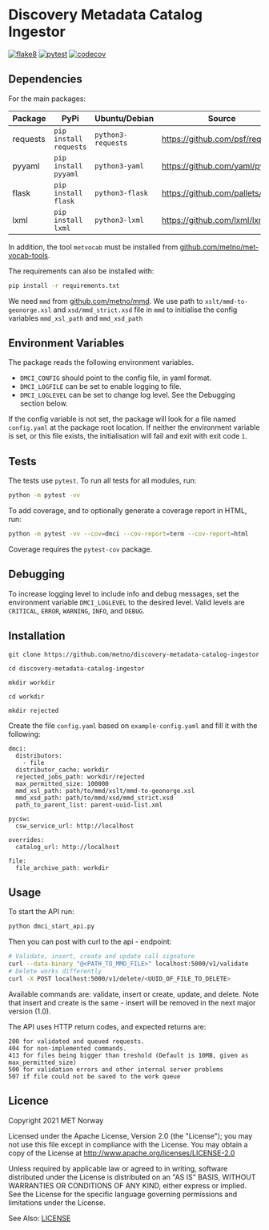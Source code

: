 # Discovery Metadata Catalog Ingestor

[![flake8](https://github.com/metno/discovery-metadata-catalog-ingestor/actions/workflows/syntax.yml/badge.svg?branch=main)](https://github.com/metno/discovery-metadata-catalog-ingestor/actions/workflows/syntax.yml)
[![pytest](https://github.com/metno/discovery-metadata-catalog-ingestor/actions/workflows/pytest.yml/badge.svg?branch=main)](https://github.com/metno/discovery-metadata-catalog-ingestor/actions/workflows/pytest.yml)
[![codecov](https://codecov.io/gh/metno/discovery-metadata-catalog-ingestor/branch/main/graph/badge.svg?token=xSG9Sg0jQ0)](https://codecov.io/gh/metno/discovery-metadata-catalog-ingestor)

## Dependencies

For the main packages:

| Package      | PyPi                   | Ubuntu/Debian      | Source                                |
| ------------ | ---------------------- | ------------------ | ------------------------------------- |
| requests     | `pip install requests` | `python3-requests` | https://github.com/psf/requests       |
| pyyaml       | `pip install pyyaml`   | `python3-yaml`     | https://github.com/yaml/pyyaml        |
| flask        | `pip install flask`    | `python3-flask`    | https://github.com/pallets/flask      |
| lxml         | `pip install lxml`     | `python3-lxml`     | https://github.com/lxml/lxml          |

In addition, the tool `metvocab` must be installed from
[github.com/metno/met-vocab-tools](https://github.com/metno/met-vocab-tools).

The requirements can also be installed with:
```bash
pip install -r requirements.txt
```
We need `mmd` from [github.com/metno/mmd](https://github.com/metno/mmd).
We use path to `xslt/mmd-to-geonorge.xsl` and `xsd/mmd_strict.xsd` file in `mmd` to initialise the config variables `mmd_xsl_path` and `mmd_xsd_path`

## Environment Variables

The package reads the following environment variables.

* `DMCI_CONFIG` should point to the config file, in yaml format.
* `DMCI_LOGFILE` can be set to enable logging to file.
* `DMCI_LOGLEVEL` can be set to change log level. See the Debugging section below.

If the config variable is not set, the package will look for a file named `config.yaml` at the
package root location. If neither the environment variable is set, or this file exists, the
initialisation will fail and exit with exit code `1`.

## Tests

The tests use `pytest`. To run all tests for all modules, run:
```bash
python -m pytest -vv
```

To add coverage, and to optionally generate a coverage report in HTML, run:
```bash
python -m pytest -vv --cov=dmci --cov-report=term --cov-report=html
```
Coverage requires the `pytest-cov` package.

## Debugging

To increase logging level to include info and debug messages, set the environment variable
`DMCI_LOGLEVEL` to the desired level. Valid levels are `CRITICAL`, `ERROR`, `WARNING`, `INFO`, and
`DEBUG`.

## Installation
```
git clone https://github.com/metno/discovery-metadata-catalog-ingestor

cd discovery-metadata-catalog-ingestor

mkdir workdir

cd workdir

mkdir rejected

```
Create the file `config.yaml` based on `example-config.yaml` and fill it with the following:

```
dmci:
  distributors:
    - file
  distributor_cache: workdir
  rejected_jobs_path: workdir/rejected
  max_permitted_size: 100000
  mmd_xsl_path: path/to/mmd/xslt/mmd-to-geonorge.xsl
  mmd_xsd_path: path/to/mmd/xsd/mmd_strict.xsd
  path_to_parent_list: parent-uuid-list.xml

pycsw:
  csw_service_url: http://localhost

overrides:
  catalog_url: http://localhost
  
file:
  file_archive_path: workdir

```
## Usage

To start the API run:

```python
python dmci_start_api.py
```

Then you can post with curl to the api - endpoint:

```bash
# Validate, insert, create and update call signature
curl --data-binary "@<PATH_TO_MMD_FILE>" localhost:5000/v1/validate
# Delete works differently
curl -X POST localhost:5000/v1/delete/<UUID_OF_FILE_TO_DELETE>

```
Available commands are: validate, insert or create, update, and delete. Note that insert and create is the same - insert will be removed in the next major version (1.0).

The API uses HTTP return codes, and expected returns are:

    200 for validated and queued requests.
    404 for non-implemented commands.
    413 for files being bigger than treshold (Default is 10MB, given as max_permitted_size)
    500 for validation errors and other internal server problems
    507 if file could not be saved to the work queue

## Licence

Copyright 2021 MET Norway

Licensed under the Apache License, Version 2.0 (the "License"); you may not use this file except in
compliance with the License. You may obtain a copy of the License at
http://www.apache.org/licenses/LICENSE-2.0

Unless required by applicable law or agreed to in writing, software distributed under the License
is distributed on an "AS IS" BASIS, WITHOUT WARRANTIES OR CONDITIONS OF ANY KIND, either express or
implied. See the License for the specific language governing permissions and limitations under the
License.

See Also: [LICENSE](https://raw.githubusercontent.com/metno/discovery-metadata-catalog-ingestor/main/LICENSE)
